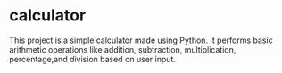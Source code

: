 # calculator
This project is a simple calculator made using Python. It performs basic arithmetic operations like addition, subtraction, multiplication, percentage,and division based on user input.
